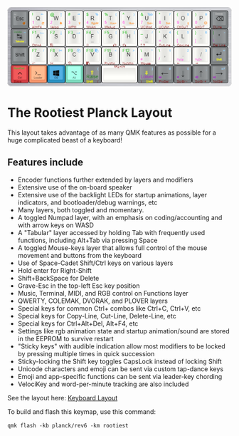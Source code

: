 
![Layout Image](https://github.com/rootiest/rootiest.github.io/raw/main/img/rootiest-planck_legend.png)

# The Rootiest Planck Layout

This layout takes advantage of as many QMK features as possible for a huge complicated beast of a keyboard!

## Features include

- Encoder functions further extended by layers and modifiers
- Extensive use of the on-board speaker
- Extensive use of the backlight LEDs for startup animations, layer indicators, and bootloader/debug warnings, etc
- Many layers, both toggled and momentary.
- A toggled Numpad layer, with an emphasis on coding/accounting and with arrow keys on WASD
- A "Tabular" layer accessed by holding Tab with frequently used functions, including Alt+Tab via pressing Space
- A toggled Mouse-keys layer that allows full control of the mouse movement and buttons from the keyboard
- Use of Space-Cadet Shift/Ctrl keys on various layers
- Hold enter for Right-Shift
- Shift+BackSpace for Delete
- Grave-Esc in the top-left Esc key position
- Music, Terminal, MIDI, and RGB control on Functions layer
- QWERTY, COLEMAK, DVORAK, and PLOVER layers
- Special keys for common Ctrl+ combos like Ctrl+C, Ctrl+V, etc
- Special keys for Copy-Line, Cut-Line, Delete-Line, etc
- Special keys for Ctrl+Alt+Del, Alt+F4, etc
- Settings like rgb animation state and startup animation/sound are stored in the EEPROM to survive restart
- "Sticky keys" with audible indication allow most modifiers to be locked by pressing multiple times in quick succession
- Sticky-locking the Shift key toggles CapsLock instead of locking Shift
- Unicode characters and emoji can be sent via custom tap-dance keys
- Emoji and app-specific functions can be sent via leader-key chording
- VelociKey and word-per-minute tracking are also included

See the layout here: [Keyboard Layout](http://www.keyboard-layout-editor.com/#/gists/e48e19bc251a8d07ff8475fc1a16f43b)

To build and flash this keymap, use this command:

    qmk flash -kb planck/rev6 -km rootiest
